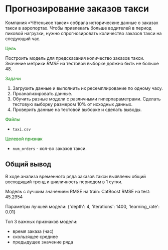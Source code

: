 #  Прогнозирование заказов такси

Компания «Чётенькое такси» собрала исторические данные о заказах такси в аэропортах. Чтобы привлекать больше водителей в период пиковой нагрузки, нужно спрогнозировать количество заказов такси на следующий час. 

<font color='green'>Цель</font>

Построить модель для предсказания количество заказов такси. Значение метрики *RMSE* на тестовой выборке должно быть не больше 48.

<font color='green'>Задачи</font>

1. Загрузить данные и выполнить их ресемплирование по одному часу.
2. Проанализировать данные.
3. Обучить разные модели с различными гиперпараметрами. Сделать тестовую выборку размером 10% от исходных данных.
4. Проверить данные на тестовой выборке и сделать выводы.

<font color='green'>Файлы</font>

- `taxi.csv` 

<font color='green'>Целевой признак</font>

- `num_orders` - кол-во заказов такси.


## Общий вывод


В ходе анализа временного ряда заказов такси выявлены общий восходящий тренд и цикличность  периодом в 1 сутки.

Модель с лучшим значением RMSE на train: CatBoost
RMSE на test:  45.2954

Параметры лучшей модели: {'depth': 4, 'iterations': 1400, 'learning_rate': 0.01}

Топ 3 важных признаков модели:

- время заказа (час)
- скользящее среднее
- предыдущее значение ряда
